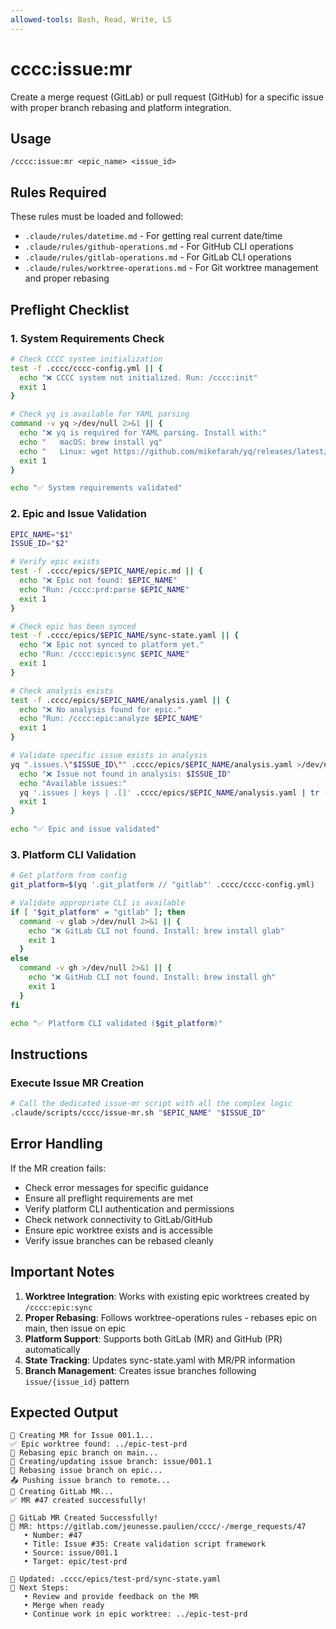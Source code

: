 ```yaml
---
allowed-tools: Bash, Read, Write, LS
---
```


# cccc:issue:mr

Create a merge request (GitLab) or pull request (GitHub) for a specific issue with proper branch rebasing and platform integration.

## Usage
```
/cccc:issue:mr <epic_name> <issue_id>
```

## Rules Required

These rules must be loaded and followed:
- `.claude/rules/datetime.md` - For getting real current date/time
- `.claude/rules/github-operations.md` - For GitHub CLI operations
- `.claude/rules/gitlab-operations.md` - For GitLab CLI operations
- `.claude/rules/worktree-operations.md` - For Git worktree management and proper rebasing

## Preflight Checklist

### 1. System Requirements Check
```bash
# Check CCCC system initialization
test -f .cccc/cccc-config.yml || {
  echo "❌ CCCC system not initialized. Run: /cccc:init"
  exit 1
}

# Check yq is available for YAML parsing
command -v yq >/dev/null 2>&1 || {
  echo "❌ yq is required for YAML parsing. Install with:"
  echo "   macOS: brew install yq"
  echo "   Linux: wget https://github.com/mikefarah/yq/releases/latest/download/yq_linux_amd64 -O /usr/bin/yq"
  exit 1
}

echo "✅ System requirements validated"
```

### 2. Epic and Issue Validation
```bash
EPIC_NAME="$1"
ISSUE_ID="$2"

# Verify epic exists
test -f .cccc/epics/$EPIC_NAME/epic.md || {
  echo "❌ Epic not found: $EPIC_NAME"
  echo "Run: /cccc:prd:parse $EPIC_NAME"
  exit 1
}

# Check epic has been synced
test -f .cccc/epics/$EPIC_NAME/sync-state.yaml || {
  echo "❌ Epic not synced to platform yet."
  echo "Run: /cccc:epic:sync $EPIC_NAME"
  exit 1
}

# Check analysis exists
test -f .cccc/epics/$EPIC_NAME/analysis.yaml || {
  echo "❌ No analysis found for epic."
  echo "Run: /cccc:epic:analyze $EPIC_NAME"
  exit 1
}

# Validate specific issue exists in analysis
yq ".issues.\"$ISSUE_ID\"" .cccc/epics/$EPIC_NAME/analysis.yaml >/dev/null 2>&1 || {
  echo "❌ Issue not found in analysis: $ISSUE_ID"
  echo "Available issues:"
  yq '.issues | keys | .[]' .cccc/epics/$EPIC_NAME/analysis.yaml | tr -d '"'
  exit 1
}

echo "✅ Epic and issue validated"
```

### 3. Platform CLI Validation
```bash
# Get platform from config
git_platform=$(yq '.git_platform // "gitlab"' .cccc/cccc-config.yml)

# Validate appropriate CLI is available
if [ "$git_platform" = "gitlab" ]; then
  command -v glab >/dev/null 2>&1 || {
    echo "❌ GitLab CLI not found. Install: brew install glab"
    exit 1
  }
else
  command -v gh >/dev/null 2>&1 || {
    echo "❌ GitHub CLI not found. Install: brew install gh"
    exit 1
  }
fi

echo "✅ Platform CLI validated ($git_platform)"
```

## Instructions

### Execute Issue MR Creation
```bash
# Call the dedicated issue-mr script with all the complex logic
.claude/scripts/cccc/issue-mr.sh "$EPIC_NAME" "$ISSUE_ID"
```

## Error Handling

If the MR creation fails:
- Check error messages for specific guidance
- Ensure all preflight requirements are met
- Verify platform CLI authentication and permissions
- Check network connectivity to GitLab/GitHub
- Ensure epic worktree exists and is accessible
- Verify issue branches can be rebased cleanly

## Important Notes

1. **Worktree Integration**: Works with existing epic worktrees created by `/cccc:epic:sync`
2. **Proper Rebasing**: Follows worktree-operations rules - rebases epic on main, then issue on epic
3. **Platform Support**: Supports both GitLab (MR) and GitHub (PR) automatically
4. **State Tracking**: Updates sync-state.yaml with MR/PR information
5. **Branch Management**: Creates issue branches following `issue/{issue_id}` pattern

## Expected Output

```
🔗 Creating MR for Issue 001.1...
✅ Epic worktree found: ../epic-test-prd
🔄 Rebasing epic branch on main...
🌿 Creating/updating issue branch: issue/001.1
🔄 Rebasing issue branch on epic...
📤 Pushing issue branch to remote...
🚀 Creating GitLab MR...
✅ MR #47 created successfully!

🎉 GitLab MR Created Successfully!
🔗 MR: https://gitlab.com/jeunesse.paulien/cccc/-/merge_requests/47
   • Number: #47
   • Title: Issue #35: Create validation script framework
   • Source: issue/001.1
   • Target: epic/test-prd

📁 Updated: .cccc/epics/test-prd/sync-state.yaml
🔗 Next Steps:
   • Review and provide feedback on the MR
   • Merge when ready
   • Continue work in epic worktree: ../epic-test-prd
```